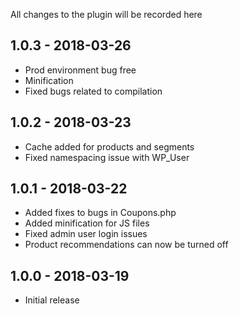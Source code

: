 
All changes to the plugin will be recorded here

## 1.0.3 - 2018-03-26

- Prod environment bug free
- Minification
- Fixed bugs related to compilation

## 1.0.2 - 2018-03-23

- Cache added for products and segments
- Fixed namespacing issue with WP_User

## 1.0.1 - 2018-03-22

- Added fixes to bugs in Coupons.php
- Added minification for JS files
- Fixed admin user login issues
- Product recommendations can now be turned off

## 1.0.0 - 2018-03-19

- Initial release

